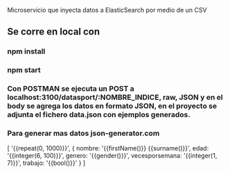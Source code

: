 Microservicio que inyecta datos a ElasticSearch por medio de  un CSV

## Se corre en local con 
### npm install
### npm start

### Con POSTMAN se ejecuta un POST a  localhost:3100/datasport/:NOMBRE_INDICE, raw, JSON y en el body se agrega los datos en formato JSON, en el proyecto se adjunta el fichero data.json  con ejemplos generados.


### Para generar mas datos  json-generator.com

[
  '{{repeat(0, 1000)}}',
  {
    nombre: '{{firstName()}} {{surname()}}',
    edad: '{{integer(6, 100)}}',
    genero: '{{gender()}}',
    vecesporsemana: '{{integer(1, 7)}}',
    trabajo: '{{bool()}}'
  }
]
